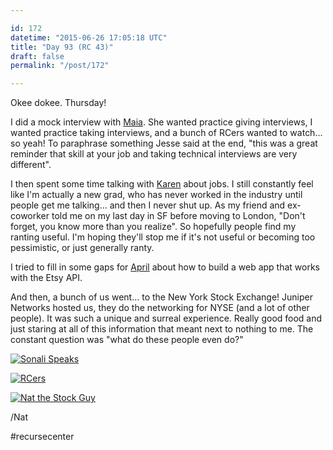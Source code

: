 ```yaml
---

id: 172
datetime: "2015-06-26 17:05:18 UTC"
title: "Day 93 (RC 43)"
draft: false
permalink: "/post/172"

---
```


Okee dokee. Thursday!

I did a mock interview with [Maia](http://code.maiamccormick.com/). She wanted practice giving interviews, I wanted practice taking interviews, and a bunch of RCers wanted to watch... so yeah! To paraphrase something Jesse said at the end, "this was a great reminder that skill at your job and taking technical interviews are very different".

I then spent some time talking with [Karen](https://twitter.com/KarenPunkPunk) about jobs. I still constantly feel like I'm actually a new grad, who has never worked in the industry until people get me talking... and then I never shut up. As my friend and ex-coworker told me on my last day in SF before moving to London, "Don't forget, you know more than you realize". So hopefully people find my ranting useful. I'm hoping they'll stop me if it's not useful or becoming too pessimistic, or just generally ranty.

I tried to fill in some gaps for [April](https://github.com/anneal) about how to build a web app that works with the Etsy API. 

And then, a bunch of us went... to the New York Stock Exchange! Juniper Networks hosted us, they do the networking for NYSE (and a lot of other people). It was such a unique and surreal experience. Really good food and just staring at all of this information that meant next to nothing to me. The constant question was "what do these people even do?" 

<a href="https://www.flickr.com/photos/icco/18557212274" title="Sonali Speaks by Nat Welch, on Flickr"><img src="https://c1.staticflickr.com/1/310/18557212274_4820ba30e5_b.jpg"  alt="Sonali Speaks"></a>

<a href="https://www.flickr.com/photos/icco/18557231704" title="RCers by Nat Welch, on Flickr"><img src="https://c1.staticflickr.com/1/380/18557231704_705001e20b_b.jpg" alt="RCers"></a>

<a href="https://www.flickr.com/photos/icco/18992092400" title="Nat the Stock Guy by Nat Welch, on Flickr"><img src="https://c1.staticflickr.com/1/374/18992092400_44df5bbc3d_z.jpg"  alt="Nat the Stock Guy"></a>

/Nat

#recursecenter

